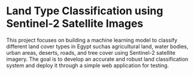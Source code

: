 # Land Type Classification using Sentinel-2 Satellite Images

This project focuses on building a machine learning model to classify different land cover types in Egypt suchas agricultural land, water bodies, urban areas, deserts, roads, and tree cover using Sentinel-2 satellite imagery. The goal is to develop an accurate and robust land classification system and deploy it through a simple web application for testing.
